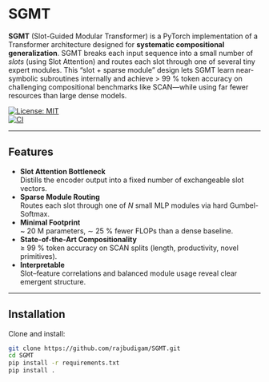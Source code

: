 # SGMT

**SGMT** (Slot-Guided Modular Transformer) is a PyTorch implementation of a Transformer architecture designed for **systematic compositional generalization**. SGMT breaks each input sequence into a small number of *slots* (using Slot Attention) and routes each slot through one of several tiny expert modules. This “slot + sparse module” design lets SGMT learn near-symbolic subroutines internally and achieve > 99 % token accuracy on challenging compositional benchmarks like SCAN—while using far fewer resources than large dense models.

[![License: MIT](https://img.shields.io/badge/License-MIT-blue.svg)](LICENSE)  
[![CI](https://github.com/rajbudigam/SGMT/actions/workflows/ci.yml/badge.svg)](https://github.com/rajbudigam/SGMT/actions)

---

## Features

- **Slot Attention Bottleneck**  
  Distills the encoder output into a fixed number of exchangeable slot vectors.  
- **Sparse Module Routing**  
  Routes each slot through one of *N* small MLP modules via hard Gumbel-Softmax.  
- **Minimal Footprint**  
  ~ 20 M parameters, ∼ 25 % fewer FLOPs than a dense baseline.  
- **State-of-the-Art Compositionality**  
  ≥ 99 % token accuracy on SCAN splits (length, productivity, novel primitives).  
- **Interpretable**  
  Slot–feature correlations and balanced module usage reveal clear emergent structure.  

---

## Installation

Clone and install:

```bash
git clone https://github.com/rajbudigam/SGMT.git
cd SGMT
pip install -r requirements.txt
pip install .
